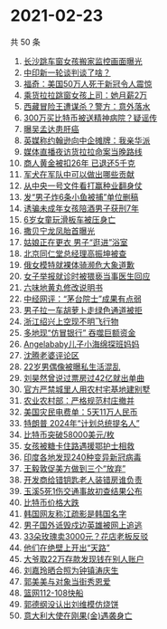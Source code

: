 # 2021-02-23

共 50 条

<!-- BEGIN TOUTIAO -->
<!-- 最后更新时间 Tue Feb 23 2021 00:14:02 GMT+0800 (CST) -->
1. [长沙跳车窗女孩搬家监控画面曝光](https://so.toutiao.com/search?keyword=长沙跳车窗女孩搬家监控画面曝光)
1. [中印新一轮谈判谈了啥？](https://so.toutiao.com/search?keyword=中印新一轮谈判谈了啥？)
1. [福奇：美国50万人死于新冠令人震惊](https://so.toutiao.com/search?keyword=福奇：美国50万人死于新冠令人震惊)
1. [乘货拉拉跳窗女孩上司：她月薪2万](https://so.toutiao.com/search?keyword=乘货拉拉跳窗女孩上司：她月薪2万)
1. [西藏冒险王遭谋杀？警方：意外落水](https://so.toutiao.com/search?keyword=西藏冒险王遭谋杀？警方：意外落水)
1. [300万买比特币被送精神病院？疑谣传](https://so.toutiao.com/search?keyword=300万买比特币被送精神病院？疑谣传)
1. [曝吴孟达患肝癌](https://so.toutiao.com/search?keyword=曝吴孟达患肝癌)
1. [英媒称约翰逊向中企摊牌：我亲华派](https://so.toutiao.com/search?keyword=英媒称约翰逊向中企摊牌：我亲华派)
1. [媒体直播夜访货拉拉命案当晚路线](https://so.toutiao.com/search?keyword=媒体直播夜访货拉拉命案当晚路线)
1. [商人黄金被扣26年 已退还5千克](https://so.toutiao.com/search?keyword=商人黄金被扣26年+已退还5千克)
1. [军犬在军队中可以做出哪些贡献](https://so.toutiao.com/search?keyword=军犬在军队中可以做出哪些贡献)
1. [从中央一号文件看打赢种业翻身仗](https://so.toutiao.com/search?keyword=从中央一号文件看打赢种业翻身仗)
1. [发“男子炸6条小鱼被捕”单位删稿](https://so.toutiao.com/search?keyword=发“男子炸6条小鱼被捕”单位删稿)
1. [诱骗未成年女孩陪酒男子获刑7年](https://so.toutiao.com/search?keyword=诱骗未成年女孩陪酒男子获刑7年)
1. [6岁女童玩滑板车被压身亡](https://so.toutiao.com/search?keyword=6岁女童玩滑板车被压身亡)
1. [撒贝宁龙凤胎首曝光](https://so.toutiao.com/search?keyword=撒贝宁龙凤胎首曝光)
1. [姑娘正在更衣 男子“逛进”浴室](https://so.toutiao.com/search?keyword=姑娘正在更衣+男子“逛进”浴室)
1. [北京同仁堂总经理高振坤被查](https://so.toutiao.com/search?keyword=北京同仁堂总经理高振坤被查)
1. [俄女模特就裸体骑濒危大象道歉](https://so.toutiao.com/search?keyword=俄女模特就裸体骑濒危大象道歉)
1. [女子举报就诊时被猥亵当事医生回应](https://so.toutiao.com/search?keyword=女子举报就诊时被猥亵当事医生回应)
1. [六味地黄丸修改说明书](https://so.toutiao.com/search?keyword=六味地黄丸修改说明书)
1. [中经网评：“茅台院士”成果有点弱](https://so.toutiao.com/search?keyword=中经网评：“茅台院士”成果有点弱)
1. [男子拉一车胡萝卜走绿色通道被拒](https://so.toutiao.com/search?keyword=男子拉一车胡萝卜走绿色通道被拒)
1. [浙江绍兴上空现不明飞行物](https://so.toutiao.com/search?keyword=浙江绍兴上空现不明飞行物)
1. [多地现“仿冒银行” 吞噬巨额资金](https://so.toutiao.com/search?keyword=多地现“仿冒银行”+吞噬巨额资金)
1. [Angelababy儿子小海绵探班妈妈](https://so.toutiao.com/search?keyword=Angelababy儿子小海绵探班妈妈)
1. [沈腾老婆评论区](https://so.toutiao.com/search?keyword=沈腾老婆评论区)
1. [22岁男偶像被曝私生活混乱](https://so.toutiao.com/search?keyword=22岁男偶像被曝私生活混乱)
1. [刘昊然曾说过票房过42亿就出单曲](https://so.toutiao.com/search?keyword=刘昊然曾说过票房过42亿就出单曲)
1. [官方严禁城里人用农村宅基地建别墅](https://so.toutiao.com/search?keyword=官方严禁城里人用农村宅基地建别墅)
1. [农业农村部：严格规范村庄撤并](https://so.toutiao.com/search?keyword=农业农村部：严格规范村庄撤并)
1. [美国灾民电费单：5天11万人民币](https://so.toutiao.com/search?keyword=美国灾民电费单：5天11万人民币)
1. [特朗普 2024年“计划总统提名人”](https://so.toutiao.com/search?keyword=特朗普+2024年“计划总统提名人”)
1. [比特币突破58000美元/枚](https://so.toutiao.com/search?keyword=比特币突破58000美元/枚)
1. [女孩被糖卡住路遇援鄂护士相救](https://so.toutiao.com/search?keyword=女孩被糖卡住路遇援鄂护士相救)
1. [印度各地发现240种变异新冠病毒](https://so.toutiao.com/search?keyword=印度各地发现240种变异新冠病毒)
1. [王毅敦促美方做到三个“放弃”](https://so.toutiao.com/search?keyword=王毅敦促美方做到三个“放弃”)
1. [开发商给错钥匙老人装错房谁负责](https://so.toutiao.com/search?keyword=开发商给错钥匙老人装错房谁负责)
1. [玉溪5死1伤交通事故初查结果公布](https://so.toutiao.com/search?keyword=玉溪5死1伤交通事故初查结果公布)
1. [比特币价格大跌](https://so.toutiao.com/search?keyword=比特币价格大跌)
1. [韩国网友称江疏影是韩国名字](https://so.toutiao.com/search?keyword=韩国网友称江疏影是韩国名字)
1. [男子国外诋毁戍边英雄被网上追逃](https://so.toutiao.com/search?keyword=男子国外诋毁戍边英雄被网上追逃)
1. [33朵玫瑰卖3000元？花店老板反驳](https://so.toutiao.com/search?keyword=33朵玫瑰卖3000元？花店老板反驳)
1. [他们在绝壁上开出“天路”](https://so.toutiao.com/search?keyword=他们在绝壁上开出“天路”)
1. [大爷取22万存款发现钱在别人账户](https://so.toutiao.com/search?keyword=大爷取22万存款发现钱在别人账户)
1. [刘嘉玲晒合照为钟镇涛庆生](https://so.toutiao.com/search?keyword=刘嘉玲晒合照为钟镇涛庆生)
1. [郭美美与对象当街秀恩爱](https://so.toutiao.com/search?keyword=郭美美与对象当街秀恩爱)
1. [篮网112-108快船](https://so.toutiao.com/search?keyword=篮网112-108快船)
1. [郭德纲没认出刘维模仿烧饼](https://so.toutiao.com/search?keyword=郭德纲没认出刘维模仿烧饼)
1. [意大利大使在刚果(金)遇袭身亡](https://so.toutiao.com/search?keyword=意大利大使在刚果(金)遇袭身亡)
<!-- END TOUTIAO -->
